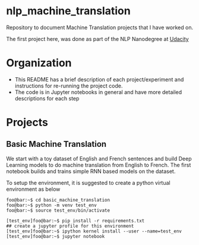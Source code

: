 # nlp_machine_translation
Repository to document Machine Translation projects that I have worked on. 

The first project here, was done as part of the NLP Nanodegree at [Udacity]( https://www.udacity.com/ )

# Organization
* This README has a brief description of each project/experiment and instructions for re-running the project code.
* The code is in Jupyter notebooks in general and have more detailed descriptions for each step

# Projects

## Basic Machine Translation
We start with a toy dataset of English and French sentences and build Deep Learning models to do machine translation from English to French. The first notebook builds and trains simple RNN based models on the dataset.

To setup the environment, it is suggested to create a python virtual environment as below

```console
foo@bar:~$ cd basic_machine_translation
foo@bar:~$ python -m venv test_env
foo@bar:~$ source test_env/bin/activate

[test_env]foo@bar:~$ pip install -r requirements.txt
## create a jupyter profile for this environment
[test_env]foo@bar:~$ ipython kernel install --user --name=test_env
[test_env]foo@bar:~$ jupyter notebook
```



